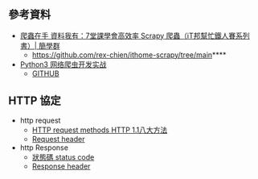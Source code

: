 # 


## 參考資料 
- [爬蟲在手 資料我有：7堂課學會高效率 Scrapy 爬蟲（iT邦幫忙鐵人賽系列書）| 簡學群](https://www.tenlong.com.tw/products/9789864347438?list_name=rd)
  - https://github.com/rex-chien/ithome-scrapy/tree/main**** 
- [Python3 网络爬虫开发实战]()
  - [GITHUB](https://github.com/Python3WebSpider/Python3WebSpider)


## HTTP 協定
- http request
  - [HTTP request methods HTTP 1.1八大方法](https://developer.mozilla.org/en-US/docs/Web/HTTP/Methods)
  - [Request header](https://developer.mozilla.org/en-US/docs/Glossary/Request_header#:~:text=A%20request%20header%20is%20an,preferred%20formats%20of%20the%20response.)
- http Response
  - [狀態碼 status code](https://zh.wikipedia.org/zh-tw/HTTP%E7%8A%B6%E6%80%81%E7%A0%81#5xx%E6%9C%8D%E5%8A%A1%E5%99%A8%E9%94%99%E8%AF%AF)
  - [Response header](https://developer.mozilla.org/en-US/docs/Glossary/Response_header)

